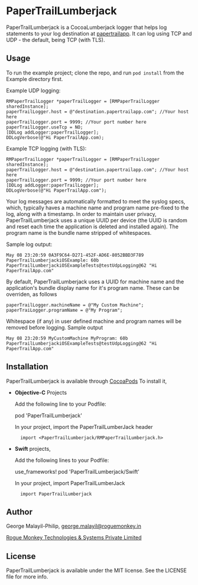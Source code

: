 # PaperTrailLumberjack
PaperTrailLumberjack is a CocoaLumberjack logger that helps log statements to your log destination at [papertrailapp](http://papertrailapp.com).
It can log using TCP and UDP - the default, being TCP (with TLS).

## Usage

To run the example project; clone the repo, and run `pod install` from the Example directory first.

Example UDP logging:

    RMPaperTrailLogger *paperTrailLogger = [RMPaperTrailLogger sharedInstance];
    paperTrailLogger.host = @"destination.papertrailapp.com"; //Your host here
    paperTrailLogger.port = 9999; //Your port number here    
    paperTrailLogger.useTcp = NO;
    [DDLog addLogger:paperTrailLogger];
    DDLogVerbose(@"Hi PaperTrailApp.com);

Example TCP logging (with TLS):

    RMPaperTrailLogger *paperTrailLogger = [RMPaperTrailLogger sharedInstance];
    paperTrailLogger.host = @"destination.papertrailapp.com"; //Your host here
    paperTrailLogger.port = 9999; //Your port number here    
    [DDLog addLogger:paperTrailLogger];
    DDLogVerbose(@"Hi PaperTrailApp.com");

Your log messages are automatically formatted to meet the syslog specs, which, typically haves a machine name and program name pre-fixed to the log, along with a timestamp. In order to maintain user privacy, PaperTrailLumberjack uses a unique UUID per device (the UUID is random and reset each time the application is deleted and installed again). The program name is the bundle name stripped of whitespaces.

Sample log output:

    May 08 23:20:59 0A3F9C64-D271-452F-AD6E-8052BBD3F789 PaperTrailLumberjackiOSExample: 60b PaperTrailLumberjackiOSExampleTests@testUdpLogging@62 "Hi PaperTrailApp.com"

By default, PaperTrailLumberjack uses a UUID for machine name and the application's bundle display name for it's program name. These can be overriden, as follows

    paperTrailLogger.machineName = @"My Custom Machine";
    paperTraiLogger.programName = @"My Program";

Whitespace (if any) in user defined machine and program names will be removed before logging. Sample output

    May 08 23:20:59 MyCustomMachine MyProgram: 60b PaperTrailLumberjackiOSExampleTests@testUdpLogging@62 "Hi PaperTrailApp.com"

## Installation

PaperTrailLumberjack is available through [CocoaPods](http://cocoapods.org) 
To install it,

+ **Objective-C** Projects
   
    Add the following line to your Podfile:

    pod 'PaperTrailLumberjack'


    In your project, import the PaperTrailLumberJack header

        import <PaperTrailLumberjack/RMPaperTrailLumberjack.h>


+ **Swift** projects, 

    Add the following lines to your Podfile:

    use_frameworks!
    pod 'PaperTrailLumberjack/Swift'

    In your project, import PaperTrailLumberJack
   
        import PaperTrailLumberjack

## Author

George Malayil-Philip, [george.malayil@roguemonkey.in](mailto:george.malayil@roguemonkey.in)

[Rogue Monkey Technologies & Systems Private Limited](http://www.roguemonkey.in)

## License

PaperTrailLumberjack is available under the MIT license. See the LICENSE file for more info.

